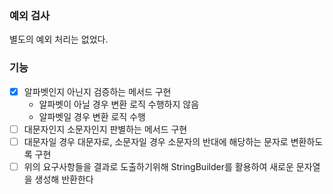 ### 예외 검사

별도의 예외 처리는 없었다.

### 기능

- [x] 알파벳인지 아닌지 검증하는 메서드 구현
  - 알파벳이 아닐 경우 변환 로직 수행하지 않음
  - 알파벳일 경우 변환 로직 수행
- [ ] 대문자인지 소문자인지 판별하는 메서드 구현
- [ ] 대문자일 경우 대문자로, 소문자일 경우 소문자의 반대에 해당하는 문자로 변환하도록 구현
- [ ] 위의 요구사항들을 결과로 도출하기위해 StringBuilder를 활용하여 새로운 문자열을 생성해 반환한다
